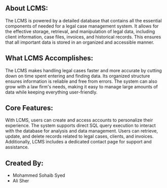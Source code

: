 ## About LCMS:
The LCMS is powered by a detailed database that contains all the essential components of needed for a legal case management system. 
It allows for the effective storage, retrieval, and manipulation of legal data, including client information, case files, invoices, and historical records. 
This ensures that all important data is stored in an organized and accessible manner.

## What LCMS Accomplishes:
The LCMS makes handling legal cases faster and more accurate by cutting down on time spent entering and finding data. Its organized structure ensures information is reliable and free from errors. 
The system can also grow with a law firm's needs, making it easy to manage large amounts of data while keeping everything user-friendly.

## Core Features:
With LCMS, users can create and access accounts to personalize their experience. The system supports direct SQL query execution to interact with the database for analysis and data management. 
Users can retrieve, update, and delete records related to legal cases, clients, and invoices. Additionally, LCMS includes a dedicated contact page for support and assistance.

## Created By: 
* Mohammed Sohaib Syed
* Ali Sher
